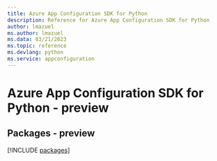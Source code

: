 ```yaml
---
title: Azure App Configuration SDK for Python
description: Reference for Azure App Configuration SDK for Python
author: lmazuel
ms.author: lmazuel
ms.data: 03/21/2023
ms.topic: reference
ms.devlang: python
ms.service: appconfiguration
---
```

# Azure App Configuration SDK for Python - preview
## Packages - preview
[!INCLUDE [packages](app-configuration-index.md)]